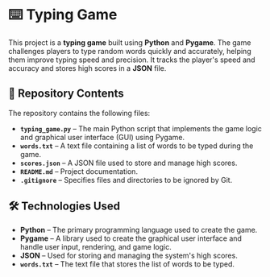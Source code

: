 # ⌨️ Typing Game

This project is a **typing game** built using **Python** and **Pygame**. The game challenges players to type random words quickly and accurately, helping them improve typing speed and precision. It tracks the player's speed and accuracy and stores high scores in a **JSON** file.

## 📂 Repository Contents

The repository contains the following files:

- **`typing_game.py`** – The main Python script that implements the game logic and graphical user interface (GUI) using Pygame.
- **`words.txt`** – A text file containing a list of words to be typed during the game.
- **`scores.json`** – A JSON file used to store and manage high scores.
- **`README.md`** – Project documentation.
- **`.gitignore`** – Specifies files and directories to be ignored by Git.

## 🛠️ Technologies Used

- **Python** – The primary programming language used to create the game.
- **Pygame** – A library used to create the graphical user interface and handle user input, rendering, and game logic.
- **JSON** – Used for storing and managing the system's high scores.
- **`words.txt`** – The text file that stores the list of words to be typed.
